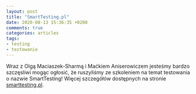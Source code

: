```yaml
---
layout: post
title: "SmartTesting.pl"
date: 2020-08-13 15:36:35 +0200
comments: true
categories: articles
tags:
- testing
- testowanie
---
```


Wraz z Olgą Maciaszek-Sharmą i Maćkiem Aniserowiczem jesteśmy bardzo szczęsliwi mogąc ogłosić, że ruszyliśmy ze szkoleniem na temat testowania o nazwie SmartTesting! Więcej szczegółów dostępnych na stronie [smarttesting.pl](
https://smarttesting.pl).